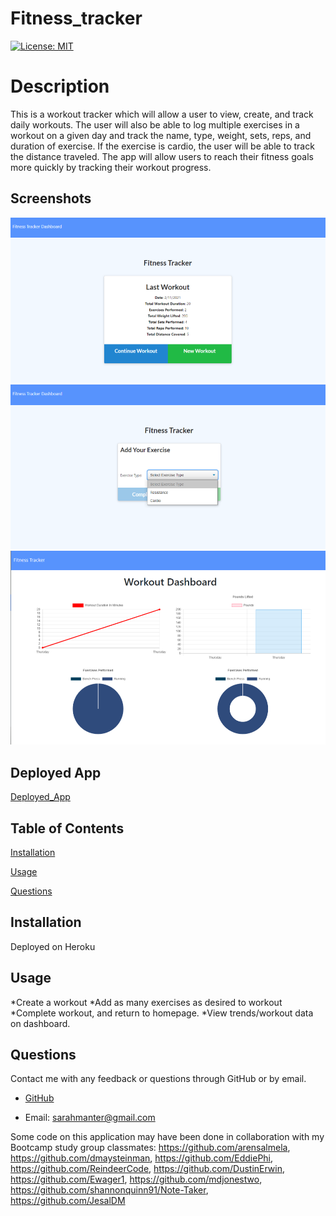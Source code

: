 # Fitness_tracker

[![License: MIT](https://img.shields.io/badge/License-MIT-yellow.svg)](https://opensource.org/licenses/${data.projectLicense})

# Description

<!-- Some wording taken from instructions readme -->

This is a workout tracker which will allow a user to view, create, and track daily workouts. The user will also be able to log multiple exercises in a workout on a given day and track the name, type, weight, sets, reps, and duration of exercise. If the exercise is cardio, the user will be able to track the distance traveled. The app will allow users to reach their fitness goals more quickly by tracking their workout progress.

## Screenshots

![Fit_Tracker_Homepage](./public/assets/fitTrackerScreenshot1.png)
![Fit_Tracker_Add_Workout](./public/assets/fitTrackerScreenshot2.png)
![Fit_Tracker_Dashboard](./public/assets/fitTrackerScreenshot3.png)

## Deployed App

[Deployed_App](https://smanter82-fitness-tracker-app.herokuapp.com/?id=6025ef756384540015751e41)

## Table of Contents

[Installation](#Installation)

[Usage](#Usage)

[Questions](#Questions)

## Installation

Deployed on Heroku

## Usage

*Create a workout
*Add as many exercises as desired to workout
*Complete workout, and return to homepage.
*View trends/workout data on dashboard.

## Questions

Contact me with any feedback or questions through GitHub or by email.

- [GitHub](https://github.com/smanter82)

- Email: sarahmanter@gmail.com

Some code on this application may have been done in collaboration with my Bootcamp study group classmates: https://github.com/arensalmela, https://github.com/dmaysteinman, https://github.com/EddiePhi, https://github.com/ReindeerCode, https://github.com/DustinErwin, https://github.com/Ewager1, https://github.com/mdjonestwo, https://github.com/shannonquinn91/Note-Taker, https://github.com/JesalDM
